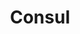 ---
title: Consul
categories:
  - other
docs:
  - id: java
    url: https://java.testcontainers.org/modules/consul/
    example: |
      ```java
      var consul = new ConsulContainer(DockerImageName.parse("hashicorp/consul:1.15"));
      consul.start();
      ```
  - id: go
    url: https://golang.testcontainers.org/modules/consul/
    example: |
      ```go
      consulContainer, err := consul.RunContainer(ctx, testcontainers.WithImage("hashicorp/consul:1.15"))
      ```
description: |
  Consul is a service mesh and distributed key-value store.

  With the increasing popularity of Consul and config externalization, applications are now needing to source properties from Consul. This can prove challenging in the development phase without a running Consul instance readily on hand. This module solves integration testing with Consul. You can also use it to test how your application behaves with Consul by writing different test scenarios.
---